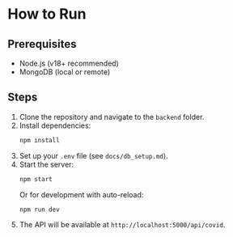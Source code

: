 # How to Run

## Prerequisites
- Node.js (v18+ recommended)
- MongoDB (local or remote)

## Steps
1. Clone the repository and navigate to the `backend` folder.
2. Install dependencies:
   ```bash
   npm install
   ```
3. Set up your `.env` file (see `docs/db_setup.md`).
4. Start the server:
   ```bash
   npm start
   ```
   Or for development with auto-reload:
   ```bash
   npm run dev
   ```
5. The API will be available at `http://localhost:5000/api/covid`.
